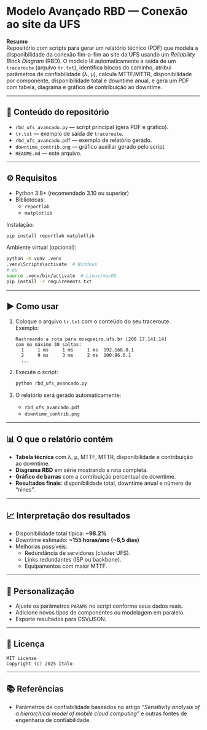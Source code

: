 # Modelo Avançado RBD — Conexão ao site da UFS

**Resumo**  
Repositório com scripts para gerar um relatório técnico (PDF) que modela a disponibilidade da conexão fim-a-fim ao site da UFS usando um *Reliability Block Diagram* (RBD). O modelo lê automaticamente a saída de um `traceroute` (arquivo `tr.txt`), identifica blocos do caminho, atribui parâmetros de confiabilidade (λ, μ), calcula MTTF/MTTR, disponibilidade por componente, disponibilidade total e downtime anual, e gera um PDF com tabela, diagrama e gráfico de contribuição ao downtime.

---

## 📁 Conteúdo do repositório

- `rbd_ufs_avancado.py` — script principal (gera PDF e gráfico).  
- `tr.txt` — exemplo de saída de `traceroute`.  
- `rbd_ufs_avancado.pdf` — exemplo de relatório gerado.  
- `downtime_contrib.png` — gráfico auxiliar gerado pelo script.  
- `README.md` — este arquivo.

---

## ⚙️ Requisitos

- Python 3.8+ (recomendado 3.10 ou superior)  
- Bibliotecas:
  - `reportlab`
  - `matplotlib`

Instalação:
```bash
pip install reportlab matplotlib
```

Ambiente virtual (opcional):
```bash
python -m venv .venv
.venv\Scripts\activate  # Windows
# ou
source .venv/bin/activate  # Linux/macOS
pip install -r requirements.txt
```

---

## ▶️ Como usar

1. Coloque o arquivo `tr.txt` com o conteúdo do seu traceroute.  
   Exemplo:
   ```
   Rastreando a rota para mosqueiro.ufs.br [200.17.141.14]
   com no máximo 30 saltos:
     1     1 ms     1 ms     1 ms  192.168.0.1
     2     9 ms     3 ms     2 ms  100.96.0.1
     ...
   ```

2. Execute o script:
   ```bash
   python rbd_ufs_avancado.py
   ```

3. O relatório será gerado automaticamente:
   - `rbd_ufs_avancado.pdf`
   - `downtime_contrib.png`

---

## 📊 O que o relatório contém

- **Tabela técnica** com λ, μ, MTTF, MTTR, disponibilidade e contribuição ao downtime.  
- **Diagrama RBD** em série mostrando a rota completa.  
- **Gráfico de barras** com a contribuição percentual de downtime.  
- **Resultados finais**: disponibilidade total, downtime anual e número de “nines”.

---

## 📈 Interpretação dos resultados

- Disponibilidade total típica: **~98.2%**  
- Downtime estimado: **~155 horas/ano (~6,5 dias)**  
- Melhorias possíveis:
  - Redundância de servidores (cluster UFS).  
  - Links redundantes (ISP ou backbone).  
  - Equipamentos com maior MTTF.

---

## 🧠 Personalização

- Ajuste os parâmetros `PARAMS` no script conforme seus dados reais.  
- Adicione novos tipos de componentes ou modelagem em paralelo.  
- Exporte resultados para CSV/JSON.  


---

## 📜 Licença

```
MIT License
Copyright (c) 2025 Ítalo
```

---

## 📚 Referências

- Parâmetros de confiabilidade baseados no artigo *“Sensitivity analysis of a hierarchical model of mobile cloud computing”* e outras fontes de engenharia de confiabilidade.
